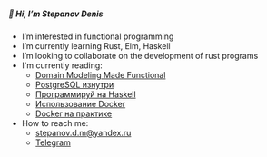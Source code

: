 ##### 👋 Hi, I’m Stepanov Denis
* I’m interested in functional programming
* I’m currently learning Rust, Elm, Haskell
* I’m looking to collaborate on the development of rust programs
* I'm currently reading:
  * [Domain Modeling Made Functional](https://www.amazon.com/Domain-Modeling-Made-Functional-Domain-Driven/dp/1680502549)
  * [PostgreSQL изнутри](https://postgrespro.ru/education/books/internals)
  * [Программируй на Haskell](https://www.ozon.ru/product/programmiruy-na-haskell-148016677/?sh=-QD8JgAAAA)
  * [Использование Docker](https://www.ozon.ru/product/ispolzovanie-docker-160771100/?sh=quYU7zzK-g)
  * [Docker на практике](https://www.ozon.ru/product/docker-na-praktike-159640467/?sh=quYU73U3KA)
* How to reach me:
  * stepanov.d.m@yandex.ru
  * [Telegram](https://t.me/stepanov_d_m/)
